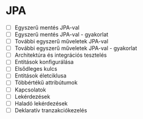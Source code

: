 # JPA

* [ ] Egyszerű mentés JPA-val
* [ ] Egyszerű mentés JPA-val - gyakorlat
* [ ] További egyszerű műveletek JPA-val
* [ ] További egyszerű műveletek JPA-val - gyakorlat
* [ ] Architektúra és integrációs tesztelés
* [ ] Entitások konfigurálása
* [ ] Elsődleges kulcs
* [ ] Entitások életciklusa
* [ ] Többértékű attribútumok
* [ ] Kapcsolatok
* [ ] Lekérdezések
* [ ] Haladó lekérdezések
* [ ] Deklaratív tranzakciókezelés